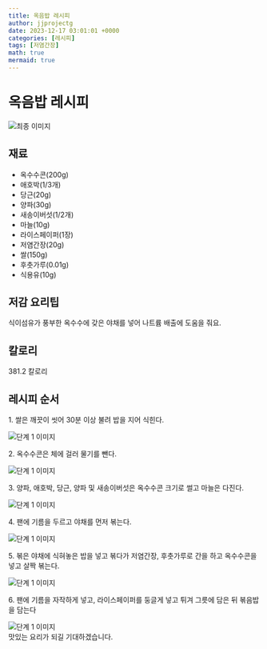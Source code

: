 ```yaml
---
title: 옥음밥 레시피
author: jjprojectg
date: 2023-12-17 03:01:01 +0000
categories: [레시피]
tags: [저염간장]
math: true
mermaid: true
---
```

<meta name="og:type" content="website"/>
<meta charset="UTF-8"/>
<div class="header">
  <h1>옥음밥 레시피</h1>
</div>

<div class="container my-4">
  <div class="row">
    <div class="col-12 col-md-6">
      <div class="recipe-image">
        <img src="http://www.foodsafetykorea.go.kr/uploadimg/cook/10_00572_2.png" class="step-image" alt="최종 이미지"/>
      </div>
    </div>
    <div class="col-12 col-md-6">
      <div class="ingredients">
        <h2>재료</h2>
        <ul class="card">
          <li> 옥수수콘(200g) </li>
          <li>  애호박(1/3개) </li>
          <li>  당근(20g) </li>
          <li>  양파(30g) </li>
          <li> 새송이버섯(1/2개) </li>
          <li>  마늘(10g) </li>
          <li>  라이스페이퍼(1장) </li>
          <li> 저염간장(20g) </li>
          <li>  쌀(150g) </li>
          <li>  후춧가루(0.01g) </li>
          <li>  식용유(10g) </li>
</ul>
      </div>
    </div>
    <div class="col-12 col-md-6">
      <div class="ingredients">
        <h2>저감 요리팁</h2>
        <div class="card"> 
          <p>
            식이섬유가 풍부한 옥수수에 갖은 야채를 넣어 나트륨 배출에 도움을 줘요.
          </p>
        </div>
      </div>
      <div class="ingredients">
        <h2>칼로리</h2>
        <div class="card"> 
          <p>
            381.2 칼로리
          </p>
        </div>
      </div>
    </div>
  </div>

  <h2 class="my-4">레시피 순서</h2>
  <div class="card recipe-card">
    <div class="card-body recipe-step">
      <p class="card-text step-description">1. 쌀은 깨끗이 씻어 30분 이상 불려 밥을
지어 식힌다.</p>
      <img src="http://www.foodsafetykorea.go.kr/uploadimg/cook/20_00572_1.png" alt="단계 1 이미지" class="step-image"/>
    </div>
  </div>
  <div class="card recipe-card">
    <div class="card-body recipe-step">
      <p class="card-text step-description">2. 옥수수콘은 체에 걸러 물기를 뺀다.</p>
      <img src="http://www.foodsafetykorea.go.kr/uploadimg/cook/20_00572_2.png" alt="단계 1 이미지" class="step-image"/>
    </div>
  </div>
  <div class="card recipe-card">
    <div class="card-body recipe-step">
      <p class="card-text step-description">3. 양파, 애호박, 당근, 양파 및
새송이버섯은 옥수수콘 크기로 썰고
마늘은 다진다.</p>
      <img src="http://www.foodsafetykorea.go.kr/uploadimg/cook/20_00572_3.png" alt="단계 1 이미지" class="step-image"/>
    </div>
  </div>
  <div class="card recipe-card">
    <div class="card-body recipe-step">
      <p class="card-text step-description">4. 팬에 기름을 두르고 야채를 먼저
볶는다.</p>
      <img src="http://www.foodsafetykorea.go.kr/uploadimg/cook/20_00572_4.png" alt="단계 1 이미지" class="step-image"/>
    </div>
  </div>
  <div class="card recipe-card">
    <div class="card-body recipe-step">
      <p class="card-text step-description">5. 볶은 야채에 식혀놓은 밥을 넣고
볶다가 저염간장, 후춧가루로 간을
하고 옥수수콘을 넣고 살짝 볶는다.</p>
      <img src="http://www.foodsafetykorea.go.kr/uploadimg/cook/20_00572_5.png" alt="단계 1 이미지" class="step-image"/>
    </div>
  </div>
  <div class="card recipe-card">
    <div class="card-body recipe-step">
      <p class="card-text step-description">6. 팬에 기름을 자작하게 넣고,
라이스페이퍼를 둥글게 넣고 튀겨
그릇에 담은 뒤 볶음밥을 담는다</p>
      <img src="http://www.foodsafetykorea.go.kr/uploadimg/cook/20_00572_6.png" alt="단계 1 이미지" class="step-image"/>
    </div>
  </div>

</div>
맛있는 요리가 되길 기대하겠습니다.
